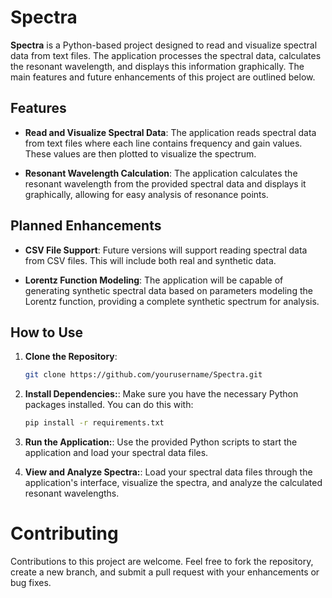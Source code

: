 # Spectra

**Spectra** is a Python-based project designed to read and visualize spectral data from text files. The application processes the spectral data, calculates the resonant wavelength, and displays this information graphically. The main features and future enhancements of this project are outlined below.

## Features

- **Read and Visualize Spectral Data**: The application reads spectral data from text files where each line contains frequency and gain values. These values are then plotted to visualize the spectrum.
  
- **Resonant Wavelength Calculation**: The application calculates the resonant wavelength from the provided spectral data and displays it graphically, allowing for easy analysis of resonance points.

## Planned Enhancements

- **CSV File Support**: Future versions will support reading spectral data from CSV files. This will include both real and synthetic data.
  
- **Lorentz Function Modeling**: The application will be capable of generating synthetic spectral data based on parameters modeling the Lorentz function, providing a complete synthetic spectrum for analysis.

## How to Use

1. **Clone the Repository**: 
   ```bash
   git clone https://github.com/yourusername/Spectra.git
   ```

2. **Install Dependencies:**: 
   Make sure you have the necessary Python packages installed. You can do this with:
   ```bash
   pip install -r requirements.txt
   ```

3. **Run the Application:**: 
   Use the provided Python scripts to start the application and load your spectral data files.

4. **View and Analyze Spectra:**: 
   Load your spectral data files through the application's interface, visualize the spectra, and analyze the calculated resonant wavelengths.

# Contributing

Contributions to this project are welcome. Feel free to fork the repository, create a new branch, and submit a pull request with your enhancements or bug fixes.